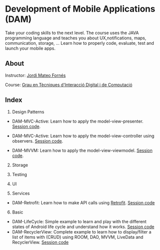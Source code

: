 # Development of Mobile Applications (DAM)

Take your coding skills to the next level. The course uses the JAVA programming language and teaches you about UX,notifications, maps, communication, storage, ... Learn how to properly code, evaluate, test and launch your mobile apps.

## About

Instructor: [Jordi Mateo Fornés](http:jordimateofornes.com)

Course: [Grau en Tècniques d'Interacció Digital i de Computació](http://www.grauinteraccioicomputacio.udl.cat/ca/index.html)

## Index

1. Design Patterns

- DAM-MVC-Active: Learn how to apply the model-view-presenter. [Session code](https://github.com/JordiMateoUdL/DAM-MVP).
  
- DAM-MVC-Active: Learn how to apply the model-view-controller using observers. [Session code](https://github.com/JordiMateoUdL/DAM-MVC-Active).

- DAM-MVVM: Learn how to apply the model-view-viewmodel. [Session code](https://github.com/JordiMateoUdL/DAM-MVVM).

2. Storage

3. Testing
   
4. UI

5. Services

- DAM-Retrofit: Learn how to make API calls using [Retrofit](https://square.github.io/retrofit/). [Session code](https://github.com/JordiMateoUdL/DAM-Retrofit)
  
6. Basic

- DAM-LifeCycle: Simple example to learn and play with the different states of Android life cycle and understand how it works. [Session code](https://github.com/JordiMateoUdL/DAM-AgeApp-LifeCycle)
- DAM-RecyclerView: Complete example to learn how to display/filter a list of items with (CRUD) using ROOM, DAO, MVVM, LiveData and RecyclerView. [Session code](https://github.com/JordiMateoUdL/DAM-RecyclerView)
